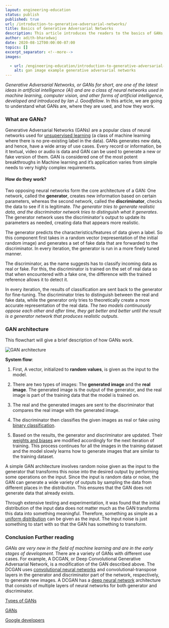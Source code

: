 ```yaml
---
layout: engineering-education
status: publish
published: true
url: /introduction-to-generative-adversarial-networks/
title: Basics of Generative Adversarial Networks
description: This article introduces the readers to the basics of GANs, where and why they are used, how they are built, etc. It also explores the architecture of a simple GAN and the system flow.
author: adith-bharadwaj
date: 2020-08-12T00:00:00-07:00
topics: []
excerpt_separator: <!--more-->
images:

  - url: /engineering-education/introduction-to-generative-adversarial-networks/hero.jpg
    alt: gan image example generative adversarial networks
---
```

*Generative Adversarial Networks, or GANs for short, are one of the latest ideas in artificial intelligence (AI) and are a class of neural networks used in machine learning, computer vision, and other forms of artificial intelligence, developed and introduced by Ian J. Goodfellow*. In this article, we are going to understand what GANs are, where they are used, and how they work.
<!--more-->

### What are GANs?
Generative Adversarial Networks (GANs) are a popular class of neural networks used for [unsupervised learning](https://en.wikipedia.org/wiki/Unsupervised_learning) (a class of machine learning where there is no pre-existing label in the data). GANs generates new data, and hence, have a wide array of use cases. Every record or information, be it textual, video or audio is data and GAN can be used to generate a new or fake version of them. GAN is considered one of the most potent breakthroughs in Machine learning and it’s application varies from simple needs to very highly complex requirements.

#### How do they work?
Two opposing neural networks form the core architecture of a GAN: One network, called the **generator**, creates new information based on certain parameters, whereas the second network, called the **discriminator**, checks the data to see if it is legitimate. *The generator tries to generate realistic data, and the discriminator network tries to distinguish what it generates*. The generator network uses the discriminator's output to update its parameters as needed, creating data that appears more realistic.

The generator predicts the characteristics/features of data given a label. So this component first takes in a random vector (representation of the initial random image) and generates a set of fake data that are forwarded to the discriminator. In every iteration, the generator is run in a more finely tuned manner.

The discriminator, as the name suggests has to classify incoming data as real or fake. For this, the discriminator is trained on the set of real data so that when encountered with a fake one, the difference with the trained reference allows it to detect it.

In every iteration, the results of classification are sent back to the generator for fine-tuning. The discriminator tries to distinguish between the real and fake data, while the generator only tries to theoretically create a more accurate representation of the real data. *The two models continuously oppose each other and after time, they get better and better until the result is a generator network that produces realistic outputs*.

### GAN architecture
This flowchart will give a brief description of how GANs work.

![GAN architecture](/engineering-education/introduction-to-generative-adversarial-networks/gan-architecture.jpg)

**System flow**:

1. First, A vector, initialized to **random values**, is given as the input to the model.

2. There are two types of images: The **generated image** and the **real image**. The generated image is the output of the generator, and the real image is part of the training data that the model is trained on.

3. The real and the generated images are sent to the discriminator that compares the real image with the generated image.

4. The discriminator then classifies the given images as real or fake using [binary classification](https://en.wikipedia.org/wiki/Binary_classification).

5. Based on the results, the generator and discriminator are updated. Their [weights and biases](https://docs.paperspace.com/machine-learning/wiki/weights-and-biases) are modified accordingly for the next iteration of training. This process continues for all the images in the training dataset and the model slowly learns how to generate images that are similar to the training dataset.

A simple GAN architecture involves random noise given as the input to the generator that transforms this noise into the desired output by performing some operations on the input. Since the input is random data or noise, the GAN can generate a wide variety of outputs by sampling the data from different places in the distribution. This ensures that the GAN does not generate data that already exists.  

Through extensive testing and experimentation, it was found that the initial distribution of the input data does not matter much as the GAN transforms this data into something meaningful. Therefore, something as simple as a [uniform distribution](https://en.wikipedia.org/wiki/Uniform_distribution_(continuous)) can be given as the input. The input noise is just something to start with so that the GAN has something to transform.

### Conclusion Further reading
*GANs are very new in the field of machine learning and are in the early stages of development*. There are a variety of GANs with different use cases. For example, A DCGAN, or Deep Convolutional Generative Adversarial Network, is a modification of the GAN described above. The DCGAN uses [convolutional neural networks](https://towardsdatascience.com/a-comprehensive-guide-to-convolutional-neural-networks-the-eli5-way-3bd2b1164a53) and convolutional-transpose layers in the generator and discriminator part of the network, respectively, to generate new images. A DCGAN has a [deep neural network](https://en.wikipedia.org/wiki/Deep_learning) architecture that consists of multiple layers of neural networks for both generator and discriminator.

[Types of GANs](https://heartbeat.fritz.ai/introduction-to-generative-adversarial-networks-gans-35ef44f21193)

[GANs](https://pathmind.com/wiki/generative-adversarial-network-gan)

[Google developers](https://developers.google.com/machine-learning/gan)
